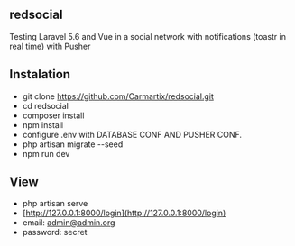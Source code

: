 ## redsocial
Testing Laravel 5.6 and Vue in a social network with notifications (toastr in real time) with Pusher

## Instalation
- git clone https://github.com/Carmartix/redsocial.git
- cd redsocial
- composer install
- npm install
- configure .env with DATABASE CONF AND PUSHER CONF.
- php artisan migrate --seed
- npm run dev

## View
- php artisan serve
- [http://127.0.0.1:8000/login](http://127.0.0.1:8000/login)
- email: admin@admin.org
- password: secret
